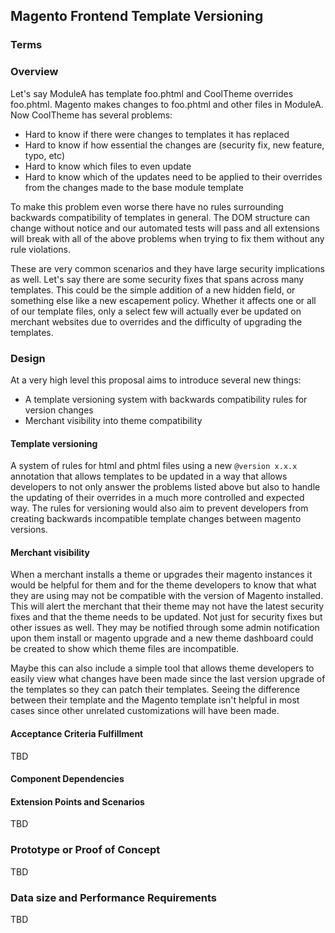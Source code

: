## Magento Frontend Template Versioning

### Terms

<!-- Describe any new terms used in the document -->

### Overview

Let's say ModuleA has template foo.phtml and CoolTheme overrides foo.phtml. Magento makes changes to foo.phtml and other files in ModuleA. Now CoolTheme has several problems:

- Hard to know if there were changes to templates it has replaced 
- Hard to know if how essential the changes are (security fix, new feature, typo, etc)
- Hard to know which files to even update 
- Hard to know which of the updates need to be applied to their overrides from the changes made to the base module template 

To make this problem even worse there have no rules surrounding backwards compatibility of templates in general. The DOM structure can change without notice and our automated tests will pass and all extensions will break with all of the above problems when trying to fix them without any rule violations.

These are very common scenarios and they have large security implications as well. Let's say there are some security fixes that spans across many templates. This could be the simple addition of a new hidden field, or something else like a new escapement policy. Whether it affects one or all of our template files, only a select few will actually ever be updated on merchant websites due to overrides and the difficulty of upgrading the templates.

### Design


At a very high level this proposal aims to introduce several new things:

- A template versioning system with backwards compatibility rules for version changes
- Merchant visibility into theme compatibility

#### Template versioning

A system of rules for html and phtml files using a new `@version x.x.x` annotation that allows templates to be updated in a way that allows developers to not only answer the problems listed above but also to handle the updating of their overrides in a much more controlled and expected way. The rules for versioning would also aim to prevent developers from creating backwards incompatible template changes between magento versions.

#### Merchant visibility

When a merchant installs a theme or upgrades their magento instances it would be helpful for them and for the theme developers to know that what they are using may not be compatible with the version of Magento installed. This will alert the merchant that their theme may not have the latest security fixes and that the theme needs to be updated. Not just for security fixes but other issues as well. They may be notified through some admin notification upon them install or magento upgrade and a new theme dashboard could be created to show which theme files are incompatible.

Maybe this can also include a simple tool that allows theme developers to easily view what changes have been made since the last version upgrade of the templates so they can patch their templates. Seeing the difference between their template and the Magento template isn't helpful in most cases since other unrelated customizations will have been made. 
  

<!-- In this section provide relevant details at a high level, including the introduction of any new technologies being utilized for the design. 

Hints:
1. What breaking changes are expected? 
1. What information will be logged?
1. New data or config that should be propagated from dev to production?
1. Will this work on read-only filesystem? If no, provide details about what functionality requires writable filesystem.
1. Does this increase downtime?
1. What data or code migration is required? Describe possible ways of automatic migration, as well as highlight what can be done only manually.
1. Is there existing open source solution that can be used here? Can it be implemented using existing Magento feature?
1. Is any performance degradation expected, including application under high load?
1. Will it influence horizontal scalability of Magento? Does it introduce new tables? New foreign Keys? Can it be put to separate database? Is it failsafe?
1. Any new vulnerability type possible?
   1. New entry point introduced?
   1. Store or user data exposed?
   1. Is encryption needed?
   1. New ACL rule is needed?
1. New type of tests needed? New static tests?
1. Any staged content? How will it work with staged content?
1. Any new cacheable content? What pages will have to be invalidated if the content changes? Any new pages? More versions of existing content should be cached? Modifications to caching engine?
1. Is it isolated? Is it a routine work that does not require domain knowledge?
-->

#### Acceptance Criteria Fulfillment

TBD

#### Component Dependencies

<!-- List of components or epics that should be implemented to finish this epic --> 

#### Extension Points and Scenarios

TBD

<!-- In this section describe customization points that can be used by third party developers to customize behavior described in design -->

### Prototype or Proof of Concept

TBD

<!-- Is a proof of concept available for the design? If so provide a git gist or branch demonstrating the design. --> 

### Data size and Performance Requirements

TBD

<!-- If new behaviour is planned to be implemented, data and performance requirements must be described here. No significant resource consumption growth is allowed. --> 

